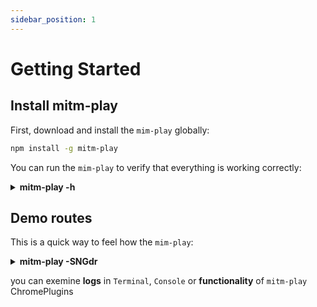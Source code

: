 ```yaml
---
sidebar_position: 1
---
```


# Getting Started

## Install mitm-play
First, download and install the `mim-play` globally: 
```bash
npm install -g mitm-play
```
You can run the `mim-play` to verify that everything is working correctly:
<details><summary><b>mitm-play -h</b></summary>

```bash
Usage: mitm-play [args] [options]

args:
1st for searching url/urls
2nd for loading profile

options:
-h --help            show this help
-u --url             go to specific url
-s --save            save as default <profl>
-r --route           userscript folder routes
-a --activity        rec/replay cache activity*
-b --basic           login to http authentication
-c --clear           clear/delete cache & log(s)
-d --devtools        show chrome devtools on start
-e --device          resize to mobile screen device
-f --fullog          show detail logs on each rule*
-i --insecure        accept insecure cert in nodejs env
-n --nosocket        no websocket injection to html page*
-o --offline         console log withount new-line
-k --cookie          reset cookies expire date*
-l --lazylog         delay ~500ms print logmsg
-g --group           create cache group/rec
-p --csp             relax CSP, unblock websocket*
-t --incognito       set chromium incognito
-w --worker          enable service worker
-x --proxy           a proxy request
-z --lazyclick       delay ~700ms click action*

-D --debug           show ws messages
-G --nogpu           set chromium without GPU
-H --nohost          set logs without host name*
-K --dark            set chrome devtools to dark mode
-N --nice            JSON cache save as human readable
-R --redirect        set redirection: true/false/manual
-S --svelte          can build w/ svelte using rollup
-U --nourl           set logs without URL*
-V --verbose         show more detail of console log
-X --proxypac        set chromium proxypac

-C --chromium        run chromium browser
-F --firefox         run firefox browser
-W --webkit          run webkit browser
...
```
</details>

## Demo routes
This is a quick way to feel how the `mim-play`:

<details><summary><b>mitm-play -SNGdr</b></summary>

```bash
-S --svelte          can build w/ svelte using rollup
-N --nice            JSON cache save as human readable
-G --nogpu           set chromium without GPU
-d --devtools        show chrome devtools on start
-r --route           userscript folder routes
```
</details>

you can exemine **logs** in `Terminal`, `Console` or **functionality** of `mitm-play` ChromePlugins